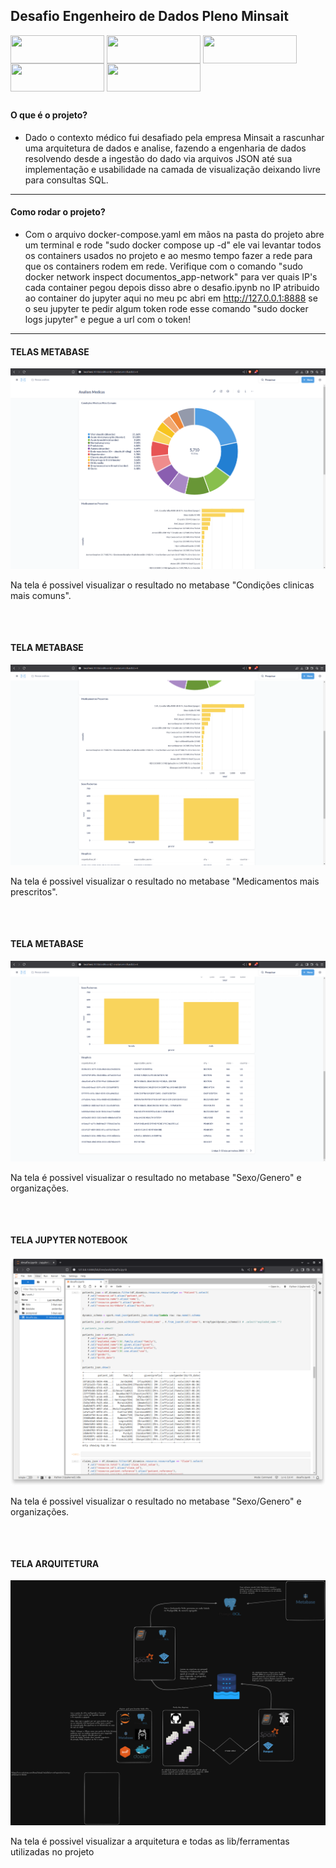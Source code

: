 <h2> Desafio Engenheiro de Dados Pleno Minsait </h2>


<div style="display: inline_block">

<img align="center" height="45px" width="150px" src="https://cdn.jsdelivr.net/gh/devicons/devicon/icons/python/python-original.svg" />


<img align="center" height="45px" width="150px" src="https://cdn.jsdelivr.net/gh/devicons/devicon@latest/icons/postgresql/postgresql-original.svg" />
          

<img align="center" height="45px" width="150px" src="https://cdn.jsdelivr.net/gh/devicons/devicon@latest/icons/docker/docker-original-wordmark.svg" />
          

<img align="center" height="45px" width="150px" src="https://cdn.jsdelivr.net/gh/devicons/devicon@latest/icons/apachespark/apachespark-original-wordmark.svg" />
          

<img align="center" height="45px" width="150px" src="https://cdn.jsdelivr.net/gh/devicons/devicon@latest/icons/jupyter/jupyter-original-wordmark.svg" />
          
 
</div>


## <h4> O que é o projeto? </h4>


* Dado o contexto médico fui desafiado pela empresa Minsait a rascunhar uma arquitetura de dados e analise, fazendo a engenharia de dados resolvendo desde a ingestão do dado via arquivos JSON até sua implementação e usabilidade na camada de visualização deixando livre para consultas SQL.

---

<h4> Como rodar o projeto? </h4>


* Com o arquivo docker-compose.yaml em mãos na pasta do projeto abre um terminal e rode "sudo docker compose up -d" ele vai levantar todos os containers usados no projeto e ao mesmo tempo fazer a rede para que os containers rodem em rede. Verifique com o comando "sudo docker network inspect documentos_app-network" para ver quais IP's cada container pegou depois disso abre o desafio.ipynb no IP atribuido ao container do jupyter aqui no meu pc abri em http://127.0.0.1:8888 se o seu jupyter te pedir algum token rode esse comando "sudo docker logs jupyter" e pegue a url com o token!

---


<h4> TELAS METABASE </h4>

<img src="print_telas/Captura de tela de 2025-03-19 21-23-26.png">

<p> Na tela é possivel visualizar o resultado no metabase "Condições clinicas mais comuns". </p>

<ul>



</ul>

##


<br>

<h4> TELA METABASE </h4>

<img src="print_telas/Captura de tela de 2025-03-19 21-24-11.png">

<p> Na tela é possivel visualizar o resultado no metabase "Medicamentos mais prescritos". </p>

<ul>


</ul>

##


<br>

<h4> TELA METABASE </h4>

<img src="print_telas/Captura de tela de 2025-03-19 21-24-16.png">

<p> Na tela é possivel visualizar o resultado no metabase "Sexo/Genero" e organizações. </p>

<ul>


</ul>

##


<br>

<h4> TELA JUPYTER NOTEBOOK </h4>

<img src="print_telas/Captura de tela de 2025-03-19 21-24-42.png">

<p> Na tela é possivel visualizar o resultado no metabase "Sexo/Genero" e organizações. </p>

<ul>


</ul>

##

<br>

<h4> TELA ARQUITETURA </h4>

<img src="print_telas/desafioEngenhariaSaude.png">

<p> Na tela é possivel visualizar a arquitetura e todas as lib/ferramentas utilizadas no projeto </p>

<ul>


</ul>

##
